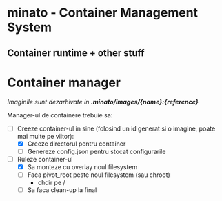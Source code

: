 # minato - Container Management System
## Container runtime + other stuff

# Container manager
*Imaginile sunt dezarhivate in **.minato/images/{name}:{reference}***

Manager-ul de containere trebuie sa:
- [ ] Creeze container-ul in sine (folosind un id generat si o imagine, poate mai multe pe viitor):
    - [x] Creeze directorul pentru container
    - [ ] Genereze config.json pentru stocat configurarile
- [ ] Ruleze container-ul
    - [x] Sa monteze cu overlay noul filesystem
    - [ ] Faca pivot_root peste noul filesystem (sau chroot)
        - chdir pe /
    - [ ] Sa faca clean-up la final
